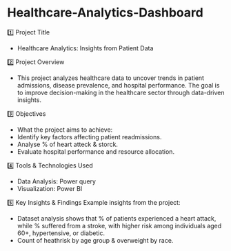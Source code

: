# Healthcare-Analytics-Dashboard
1️⃣ Project Title
- Healthcare Analytics: Insights from Patient Data

2️⃣ Project Overview
- This project analyzes healthcare data to uncover trends in patient admissions, disease prevalence, and hospital performance. The goal is to improve decision-making in the healthcare sector through data-driven insights.

3️⃣ Objectives
- What the project aims to achieve:
- Identify key factors affecting patient readmissions.
- Analyse % of heart atteck & storck.
- Evaluate hospital performance and resource allocation.

4️⃣ Tools & Technologies Used
- Data Analysis: Power query
- Visualization: Power BI

5️⃣ Key Insights & Findings
Example insights from the project:
- Dataset analysis shows that % of patients experienced a heart attack, while % suffered from a stroke, with higher risk among individuals aged 60+, hypertensive, or diabetic.
- Count of heathrisk by age group & overweight by race.
